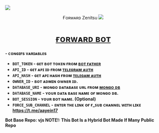 <img src="https://user-images.githubusercontent.com/73097560/115834477-dbab4500-a447-11eb-908a-139a6edaec5c.gif">

<p align="center">Ғᴏʀᴡᴀʀᴅ Zenitsu

<img src="https://user-images.githubusercontent.com/73097560/115834477-dbab4500-a447-11eb-908a-139a6edaec5c.gif">

<h1 align="center">
 <b><a href="https://t.me/zeni_forwarbot" target="/blank">ғᴏʀᴡᴀʀᴅ ʙᴏᴛ</a></>
</h1>

<p align="center"></p>

<b>- ᴄᴏɴɢɪғs ᴠᴀʀɪᴀʙʟᴇs</b>

* `BOT_TOKEN` - ɢᴇᴛ ʙᴏᴛ ᴛᴏᴋᴇɴ ғʀᴏᴍ <a href="https://t.me/BotFather" target="/blank">ʙᴏᴛ ғᴀᴛʜᴇʀ</a>
* `API_ID` - ɢᴇᴛ ᴀᴘɪ ɪᴅ ғʀᴏᴍ <a href="https://my.telegram.org" target="/blank">ᴛᴇʟᴇɢʀᴀᴍ ᴀᴜᴛʜ</a>
* `API_HASH` - ɢᴇᴛ ᴀᴘɪ ʜᴀsʜ ғʀᴏᴍ <a href="https://my.telegram.org" target="/blank">ᴛᴇʟᴇɢᴀᴍ ᴀᴜᴛʜ</a>
* `OWNER_ID` - ʙᴏᴛ ᴀᴅᴍɪɴ ᴏᴡɴᴇʀ ɪᴅ.
* `DATABASE_URI` - ᴍᴏɴɢᴏ ᴅᴀᴛᴀʙᴀsᴇ ᴜʀʟ ғʀᴏᴍ <a href="https://cloud.mongodb.com" target="/blank">ᴍᴏɴɢᴏ ᴅʙ</a>
* `DATABASE_NAME` - ʏᴏᴜʀ ᴅᴀᴛᴀ ʙᴀsᴇ ɴᴀᴍᴇ ᴏғ ᴍᴏɴɢᴏ ᴅʙ.
* `BOT_SESSION` - ʏᴏᴜʀ ʙᴏᴛ ɴᴀᴍᴇ. (Optional)
* `FORCE_SUB_CHANNEL` - ᴇɴᴛᴇʀ ᴛʜᴇ ʟɪɴᴋ ᴏғ ғ_ꜱᴜʙ ᴄʜᴀɴɴᴇʟ ᴡɪᴛʜ ʟɪᴋᴇ https://t.me/aayein17 
</details>

Bot Base Repo: vjs
NOTE!: This Bot Is a Hybrid Bot Made If Many Public Repo 
